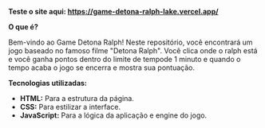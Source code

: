 **Teste o site aqui: https://game-detona-ralph-lake.vercel.app/**

**O que é?**

Bem-vindo ao Game Detona Ralph! Neste repositório, você encontrará um jogo baseado no famoso filme "Detona Ralph".
Você clica onde o ralph está e você ganha pontos dentro do limite de tempode  1 minuto e quando o tempo acaba o jogo se encerra e mostra sua pontuação. 

**Tecnologias utilizadas:**

* **HTML:** Para a estrutura da página.
* **CSS:** Para estilizar a interface.
* **JavaScript:** Para a lógica da aplicação e engine do jogo.
